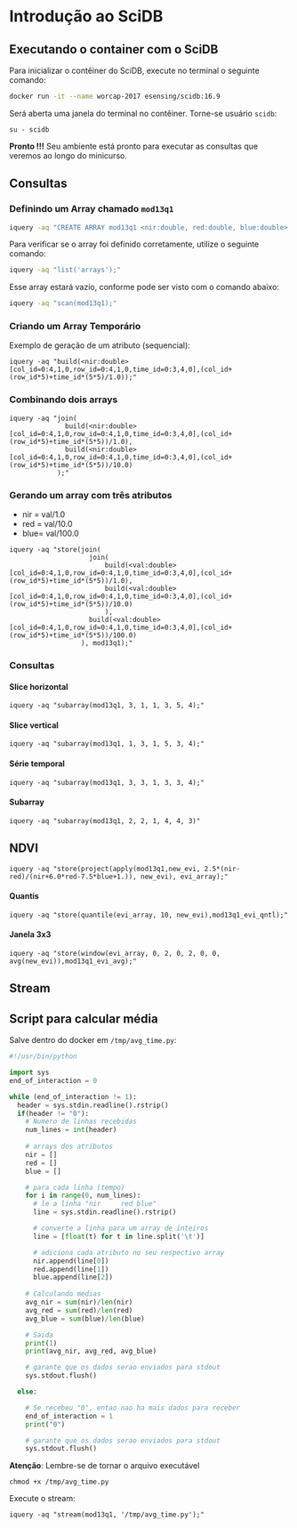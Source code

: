 # Introdução ao SciDB

## Executando o container com o SciDB

Para inicializar o contêiner do SciDB, execute no terminal o seguinte comando:

```bash
docker run -it --name worcap-2017 esensing/scidb:16.9
```

Será aberta uma janela do terminal no contêiner. Torne-se usuário ```scidb```:
```
su - scidb
```
**Pronto !!!** Seu ambiente está pronto para executar as consultas que veremos ao longo do minicurso.

## Consultas

### Definindo um Array chamado ```mod13q1```

```bash
iquery -aq "CREATE ARRAY mod13q1 <nir:double, red:double, blue:double> [col_id=0:4,1,0, row_id=0:4,1,0, time_id=0:3,4,0];"
```

Para verificar se o array foi definido corretamente, utilize o seguinte comando:
```bash
iquery -aq "list('arrays');"
```

Esse array estará vazio, conforme pode ser visto com o comando abaixo:
```bash
iquery -aq "scan(mod13q1);"
```

### Criando um Array Temporário

Exemplo de geração de um atributo (sequencial):
```
iquery -aq "build(<nir:double>[col_id=0:4,1,0,row_id=0:4,1,0,time_id=0:3,4,0],(col_id+(row_id*5)+time_id*(5*5)/1.0));"
```

### Combinando dois arrays

```
iquery -aq "join(
              build(<nir:double>[col_id=0:4,1,0,row_id=0:4,1,0,time_id=0:3,4,0],(col_id+(row_id*5)+time_id*(5*5))/1.0),
              build(<nir:double>[col_id=0:4,1,0,row_id=0:4,1,0,time_id=0:3,4,0],(col_id+(row_id*5)+time_id*(5*5))/10.0)
            );"
```


### Gerando um array com três atributos
- nir = val/1.0
- red = val/10.0
- blue= val/100.0

```
iquery -aq "store(join(
                    join(
                        build(<val:double>[col_id=0:4,1,0,row_id=0:4,1,0,time_id=0:3,4,0],(col_id+(row_id*5)+time_id*(5*5))/1.0),
                        build(<val:double>[col_id=0:4,1,0,row_id=0:4,1,0,time_id=0:3,4,0],(col_id+(row_id*5)+time_id*(5*5))/10.0)
                        ), 
                    build(<val:double>[col_id=0:4,1,0,row_id=0:4,1,0,time_id=0:3,4,0],(col_id+(row_id*5)+time_id*(5*5))/100.0)
                  ), mod13q1);"
```


### Consultas
#### Slice horizontal
```
iquery -aq "subarray(mod13q1, 3, 1, 1, 3, 5, 4);"
```

#### Slice vertical
```
iquery -aq "subarray(mod13q1, 1, 3, 1, 5, 3, 4);"
```

#### Série temporal
```
iquery -aq "subarray(mod13q1, 3, 3, 1, 3, 3, 4);"
```

#### Subarray
```
iquery -aq "subarray(mod13q1, 2, 2, 1, 4, 4, 3)"
```
## NDVI
```
iquery -aq "store(project(apply(mod13q1,new_evi, 2.5*(nir-red)/(nir+6.0*red-7.5*blue+1.)), new_evi), evi_array);"
```


#### Quantis
```
iquery -aq "store(quantile(evi_array, 10, new_evi),mod13q1_evi_qntl);"
```

#### Janela 3x3
```
iquery -aq "store(window(evi_array, 0, 2, 0, 2, 0, 0, avg(new_evi)),mod13q1_evi_avg);"
```


## Stream

## Script para calcular média

Salve dentro do docker em ```/tmp/avg_time.py```:
```python
#!/usr/bin/python

import sys
end_of_interaction = 0

while (end_of_interaction != 1):
  header = sys.stdin.readline().rstrip()
  if(header != "0"):
    # Numero de linhas recebidas
    num_lines = int(header)
    
    # arrays dos atributos
    nir = []
    red = []
    blue = []

    # para cada linha (tempo)
    for i in range(0, num_lines):
      # le a linha "nir		red	blue"
      line = sys.stdin.readline().rstrip()

      # converte a linha para um array de inteiros
      line = [float(t) for t in line.split('\t')]

      # adiciona cada atributo no seu respectivo array
      nir.append(line[0])
      red.append(line[1])
      blue.append(line[2])
   
    # Calculando medias
    avg_nir = sum(nir)/len(nir)
    avg_red = sum(red)/len(red)
    avg_blue = sum(blue)/len(blue)

    # Saida
    print(1)
    print(avg_nir, avg_red, avg_blue)

    # garante que os dados serao enviados para stdout
    sys.stdout.flush()

  else:

    # Se recebeu "0", entao nao ha mais dados para receber
    end_of_interaction = 1
    print("0")

    # garante que os dados serao enviados para stdout
    sys.stdout.flush()
```
**Atenção**: Lembre-se de tornar o arquivo executável
```
chmod +x /tmp/avg_time.py
```

Execute o stream:
```
iquery -aq "stream(mod13q1, '/tmp/avg_time.py');"
```


